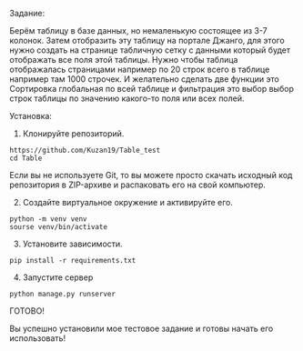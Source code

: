 Задание:

Берём таблицу в базе данных,  но немаленькую состоящее из 3-7 колонок. Затем отобразить эту таблицу на портале Джанго, для этого нужно создать на странице табличную сетку с данными который будет отображать все поля этой таблицы. Нужно чтобы таблица отображалась страницами например по 20 строк всего в таблице например там 1000 строчек. И желательно сделать две функции это Сортировка глобальная по всей таблице и фильтрация это выбор выбор строк таблицы по значению какого-то поля или всех полей.

Установка:

1. Клонируйте репозиторий.
   
```
https://github.com/Kuzan19/Table_test
cd Table
```

Если вы не используете Git, то вы можете просто скачать исходный код репозитория в ZIP-архиве и распаковать его на свой компьютер.

2. Создайте виртуальное окружение и активируйте его.

```
python -m venv venv
sourse venv/bin/activate
```

3. Установите зависимости.

```
pip install -r requirements.txt
```

4. Запустите сервер

```
python manage.py runserver
```

ГОТОВО!

Вы успешно установили мое тестовое задание и готовы начать его использовать!
